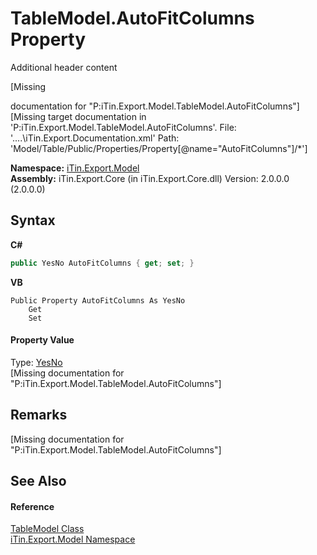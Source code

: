 # TableModel.AutoFitColumns Property 
Additional header content 

\[Missing <summary> documentation for "P:iTin.Export.Model.TableModel.AutoFitColumns"\]\[Missing <include> target documentation in 'P:iTin.Export.Model.TableModel.AutoFitColumns'.  File: '..\..\iTin.Export.Documentation.xml' Path: 'Model/Table/Public/Properties/Property[@name="AutoFitColumns"]/*'\]

**Namespace:**&nbsp;<a href="N_iTin_Export_Model">iTin.Export.Model</a><br />**Assembly:**&nbsp;iTin.Export.Core (in iTin.Export.Core.dll) Version: 2.0.0.0 (2.0.0.0)

## Syntax

**C#**<br />
``` C#
public YesNo AutoFitColumns { get; set; }
```

**VB**<br />
``` VB
Public Property AutoFitColumns As YesNo
	Get
	Set
```


#### Property Value
Type: <a href="T_iTin_Export_Model_YesNo">YesNo</a><br />\[Missing <value> documentation for "P:iTin.Export.Model.TableModel.AutoFitColumns"\]

## Remarks
\[Missing <remarks> documentation for "P:iTin.Export.Model.TableModel.AutoFitColumns"\]

## See Also


#### Reference
<a href="T_iTin_Export_Model_TableModel">TableModel Class</a><br /><a href="N_iTin_Export_Model">iTin.Export.Model Namespace</a><br />